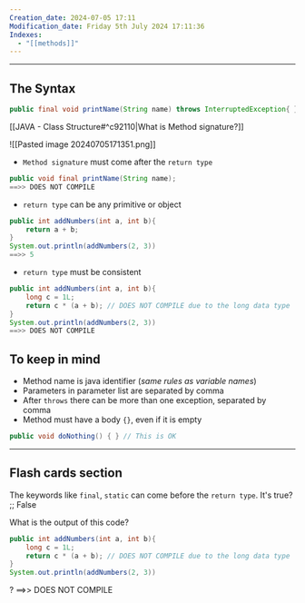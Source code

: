```yaml
---
Creation_date: 2024-07-05 17:11
Modification_date: Friday 5th July 2024 17:11:36
Indexes:
  - "[[methods]]"
---
```


----
## The Syntax

```java
public final void printName(String name) throws InterruptedException{ }
```

[[JAVA - Class Structure#^c92110|What is Method signature?]]

![[Pasted image 20240705171351.png]]

- `Method signature` must come after the `return type`

```java
public void final printName(String name);
==>> DOES NOT COMPILE
```

- `return type` can be any primitive or object

```java
public int addNumbers(int a, int b){
	return a + b;
}
System.out.println(addNumbers(2, 3))
==>> 5
```

- `return type` must be consistent

```java
public int addNumbers(int a, int b){
	long c = 1L;
	return c * (a + b); // DOES NOT COMPILE due to the long data type
}
System.out.println(addNumbers(2, 3))
==>> DOES NOT COMPILE
```

## To keep in mind

- Method name is java identifier (*same rules as variable names*)
- Parameters in parameter list are separated by comma
- After `throws` there can be more than one exception, separated by comma
- Method must have a body `{}`, even if it is empty

```java
public void doNothing() { } // This is OK
```



---
## Flash cards section

The keywords like `final`, `static` can come before the `return type`. It's true? ;; False
<!--SR:!2024-07-12,2,250-->

What is the output of this code?
```java
public int addNumbers(int a, int b){
	long c = 1L;
	return c * (a + b); // DOES NOT COMPILE due to the long data type
}
System.out.println(addNumbers(2, 3))
```
?
==>> DOES NOT COMPILE
<!--SR:!2024-07-11,3,252-->